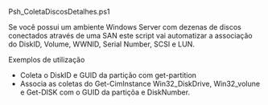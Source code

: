 
Psh_ColetaDiscosDetalhes.ps1

Se você possui um ambiente Windows Server com dezenas de discos conectados através de uma SAN este script vai automatizar a associação do DiskID, Volume, WWNID, Serial Number, SCSI e LUN.

Exemplos de utilização

 - Coleta o DiskID e GUID da partição com get-partition
 - Associa as coletas do Get-CimInstance Win32_DiskDrive, Win32_volune e Get-DISK com o GUID da partiçõa e DiskNumber.

